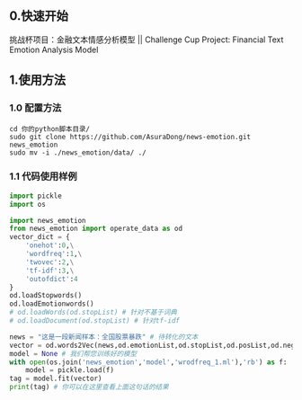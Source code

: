 ## 0.快速开始
挑战杯项目：金融文本情感分析模型  || Challenge Cup Project: Financial Text Emotion Analysis Model

## 1.使用方法
### 1.0 配置方法
```shell
cd 你的python脚本目录/
sudo git clone https://github.com/AsuraDong/news-emotion.git news_emotion
sudo mv -i ./news_emotion/data/ ./
```

### 1.1 代码使用样例

```python
import pickle
import os

import news_emotion
from news_emotion import operate_data as od
vector_dict = {
    'onehot':0,\
    'wordfreq':1,\
    'twovec':2,\
    'tf-idf':3,\
    'outofdict':4
}
od.loadStopwords()
od.loadEmotionwords()
# od.loadWords(od.stopList) # 针对不基于词典
# od.loadDocument(od.stopList) # 针对tf-idf

news = "这是一段新闻样本：全国股票暴跌" # 待转化的文本
vector = od.words2Vec(news,od.emotionList,od.stopList,od.posList,od.negList,mode = vector_dict['wordfreq']) # 翻译后的词向量
model = None # 我们帮您训练好的模型
with open(os.join('news_emotion','model','wrodfreq_1.ml'),'rb') as f:
    model = pickle.load(f)
tag = model.fit(vector)
print(tag) # 你可以在这里查看上面这句话的结果

```
